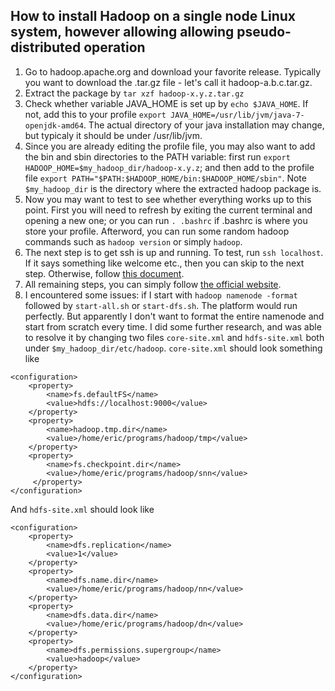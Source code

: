 ## How to install Hadoop on a single node Linux system, however allowing allowing pseudo-distributed operation

1. Go to hadoop.apache.org and download your favorite release. Typically you want to download the .tar.gz file - let's call it hadoop-a.b.c.tar.gz.
2. Extract the package by ``` tar xzf hadoop-x.y.z.tar.gz ```
3. Check whether variable JAVA_HOME is set up by ```echo $JAVA_HOME```. If not, add this to your profile ```export JAVA_HOME=/usr/lib/jvm/java-7-openjdk-amd64```. The actual directory of your java installation may change, but typicaly it should be under /usr/lib/jvm.
4. Since you are already editing the profile file, you may also want to add the bin and sbin directories to the PATH variable: first run ```export HADOOP_HOME=$my_hadoop_dir/hadoop-x.y.z```; and then add to the profile file ```export PATH="$PATH:$HADOOP_HOME/bin:$HADOOP_HOME/sbin"```. Note ```$my_hadoop_dir``` is the directory where the extracted hadoop package is.
5. Now you may want to test to see whether everything works up to this point. First you will need to refresh by exiting the current terminal and opening a new one; or you can run ```. .bashrc``` if .bashrc is where you store your profile. Afterword, you can run some random hadoop commands such as ```hadoop version``` or simply ```hadoop```.
6. The next step is to get ssh is up and running. To test, run ```ssh localhost```. If it says something like welcome etc., then you can skip to the next step. Otherwise, follow [this document](https://help.ubuntu.com/lts/serverguide/openssh-server.html).
7. All remaining steps, you can simply follow [the official website](http://hadoop.apache.org/docs/r2.6.0/hadoop-project-dist/hadoop-common/SingleCluster.html "Have fun!").
8. I encountered some issues: if I start with ```hadoop namenode -format``` followed by ```start-all.sh``` or ```start-dfs.sh```. The platform would run perfectly. But apparently I don't want to format the entire namenode and start from scratch every time. I did some further research, and was able to resolve it by changing two files ```core-site.xml``` and ```hdfs-site.xml``` both under ```$my_hadoop_dir/etc/hadoop```. ```core-site.xml``` should look something like
```
<configuration>
    <property>
        <name>fs.defaultFS</name>
        <value>hdfs://localhost:9000</value>
    </property>
    <property>
        <name>hadoop.tmp.dir</name>
        <value>/home/eric/programs/hadoop/tmp</value>
    </property>
    <property>
        <name>fs.checkpoint.dir</name>
        <value>/home/eric/programs/hadoop/snn</value>
     </property>
</configuration>
```
And ```hdfs-site.xml``` should look like
```
<configuration>
    <property>
        <name>dfs.replication</name>
        <value>1</value>
    </property>
    <property>
        <name>dfs.name.dir</name>
        <value>/home/eric/programs/hadoop/nn</value>
    </property>
    <property>
        <name>dfs.data.dir</name>
        <value>/home/eric/programs/hadoop/dn</value>
    </property>
    <property>
        <name>dfs.permissions.supergroup</name>
        <value>hadoop</value>
    </property>
</configuration>
```
